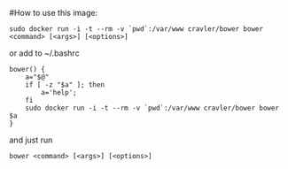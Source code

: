 #How to use this image:

    sudo docker run -i -t --rm -v `pwd`:/var/www cravler/bower bower <command> [<args>] [<options>]

or add to ~/.bashrc

    bower() {
        a="$@"
        if [ -z "$a" ]; then
            a='help';
        fi
        sudo docker run -i -t --rm -v `pwd`:/var/www cravler/bower bower $a
    }

and just run

    bower <command> [<args>] [<options>]
